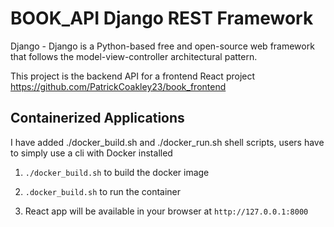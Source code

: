 # **BOOK_API Django REST Framework**

Django - Django is a Python-based free and open-source web framework that follows the model-view-controller architectural pattern.

This project is the backend API for a frontend React project https://github.com/PatrickCoakley23/book_frontend

## Containerized Applications
I have added ./docker_build.sh and ./docker_run.sh shell scripts, users have to simply use a cli with Docker installed 

1. `./docker_build.sh` to build the docker image 

2. `.docker_build.sh` to run the container 

3. React app will be available in your browser at `http://127.0.0.1:8000`